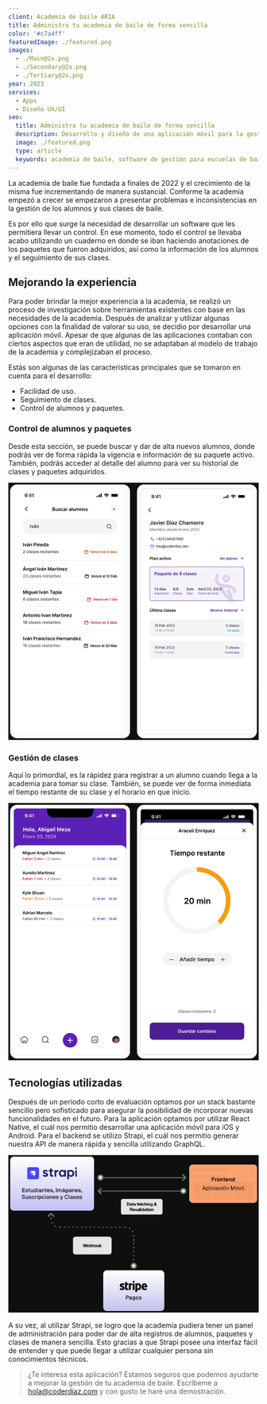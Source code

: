 ```yaml
---
client: Academia de baile ARIA
title: Administra tu academia de baile de forma sencilla
color: '#c7a4ff'
featuredImage: ./featured.png
images:
  - ./Main@2x.png
  - ./Secondary@2x.png
  - ./Tertiary@2x.png
year: 2023
services:
  - Apps
  - Diseño UX/UI
seo:
  title: Administra tu academia de baile de forma sencilla
  description: Desarrollo y diseño de una aplicación móvil para la gestión de una academia de baile.
  image: ./featured.png
  type: article
  keywords: academia de baile, software de gestión para escuelas de baile, programa gestion academia baile, software academia baile, software para academia de danza
---
```

La academia de baile fue fundada a finales de 2022 y el crecimiento de la misma fue incrementando de manera sustancial. Conforme la academia empezó a crecer se empezaron a presentar problemas e inconsistencias en la gestión de los alumnos y sus clases de baile.

Es por ello que surge la necesidad de desarrollar un software que les permitiera llevar un control. En ese momento, todo el control se llevaba acabo utilizando un cuaderno en donde se iban haciendo anotaciones de los paquetes que fueron adquiridos, así como la información de los alumnos y el seguimiento de sus clases.

## Mejorando la experiencia 

Para poder brindar la mejor experiencia a la academia, se realizó un proceso de investigación sobre herramientas existentes con base en las necesidades de la academia. Después de analizar y utilizar algunas opciones con la finalidad de valorar su uso, se decidio por desarrollar una aplicación móvil. Apesar de que algunas de las aplicaciones contaban con ciertos aspectos que eran de utilidad, no se adaptaban al modelo de trabajo de la academia y complejizaban el proceso.

Estás son algunas de las caracteristicas principales que se tomaron en cuenta para el desarrollo:

- Facilidad de uso.
- Seguimiento de clases.
- Control de alumnos y paquetes.

### Control de alumnos y paquetes
Desde esta sección, se puede buscar y dar de alta nuevos alumnos, donde podrás ver de forma rápida la vigencia e información de su paquete activo. También, podrás acceder al detalle del alumno para ver su historial de clases y paquetes adquiridos.

![Gestión de alumnos](./manage-students.png)

### Gestión de clases
Aquí lo primordial, es la rápidez para registrar a un alumno cuando llega a la academia para tomar su clase. También, se puede ver de forma inmediata el tiempo restante de su clase y el horario en que inicio.

![Administración de clases](./current-classes.png)

## Tecnologías utilizadas

Después de un periodo corto de evaluación optamos por un stack bastante sencillo pero sofisticado para asegurar la posibilidad de incorporar nuevas funcionalidades en el futuro. Para la aplicación optamos por utilizar React Native, el cuál nos permitio desarrollar una aplicación móvil para iOS y Android. Para el backend se utilizo Strapi, el cuál nos permitio generar nuestra API de manera rápida y sencilla utilizando GraphQL.

![Diagrama de Arquitectura](./architecture.png)

A su vez, al utilizar Strapi, se logro que la academia pudiera tener un panel de administración para poder dar de alta registros de alumnos, paquetes y clases de manera sencilla. Esto gracias a que Strapi posee una interfaz fácil de entender y que puede llegar a utilizar cualquier persona sin conocimientos técnicos.

> ¿Te interesa esta aplicación? Estamos seguros que podemos ayudarte a mejorar la gestión de tu academia de baile. Escríbeme a [hola@coderdiaz.com](mailto:hola@coderdiaz.com) y con gusto te haré una demostración.